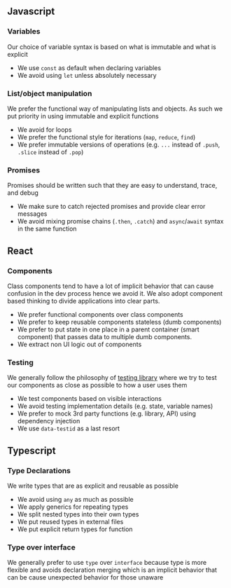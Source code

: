 ## Javascript

### Variables
Our choice of variable syntax is based on what is immutable and what is explicit
- We use `const` as default when declaring variables
- We avoid using `let` unless absolutely necessary

### List/object manipulation
We prefer the functional way of manipulating lists and objects. As such we put priority in using immutable and explicit functions
- We avoid for loops
- We prefer the functional style for iterations (`map`, `reduce`, `find`)
- We prefer immutable versions of operations (e.g. `...` instead of `.push`, `.slice` instead of `.pop`)

### Promises
Promises should be written such that they are easy to understand, trace, and debug
- We make sure to catch rejected promises and provide clear error messages
- We avoid mixing promise chains (`.then`, `.catch`) and `async`/`await` syntax in the same function

## React

### Components
Class components tend to have a lot of implicit behavior that can cause confusion in the dev process hence we avoid it. We also adopt component based thinking to divide applications into clear parts.
- We prefer functional components over class components
- We prefer to keep reusable components stateless (dumb components)
- We prefer to put state in one place in a parent container (smart component) that passes data to multiple dumb components.
- We extract non UI logic out of components

### Testing
We generally follow the philosophy of [testing library](https://testing-library.com/) where we try to test our components as close as possible to how a user uses them
- We test components based on visible interactions
- We avoid testing implementation details (e.g. state, variable names)
- We prefer to mock 3rd party functions (e.g. library, API) using dependency injection
- We use `data-testid` as a last resort

## Typescript

### Type Declarations
We write types that are as explicit and reusable as possible
- We avoid using `any` as much as possible
- We apply generics for repeating types
- We split nested types into their own types
- We put reused types in external files
- We put explicit return types for function

### Type over interface
We generally prefer to use `type` over `interface` because type is more flexible and avoids declaration merging which is an implicit behavior that can be cause unexpected behavior for those unaware
